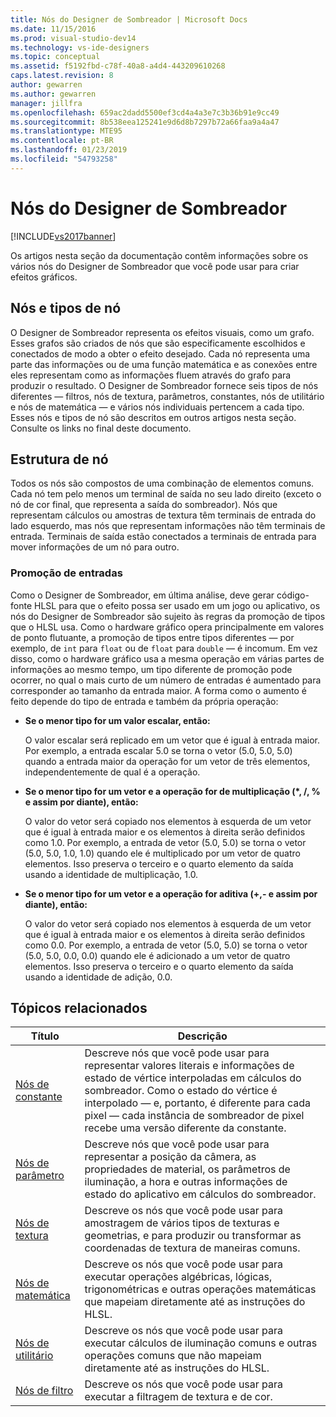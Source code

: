 ```yaml
---
title: Nós do Designer de Sombreador | Microsoft Docs
ms.date: 11/15/2016
ms.prod: visual-studio-dev14
ms.technology: vs-ide-designers
ms.topic: conceptual
ms.assetid: f5192fbd-c78f-40a8-a4d4-443209610268
caps.latest.revision: 8
author: gewarren
ms.author: gewarren
manager: jillfra
ms.openlocfilehash: 659ac2dadd5500ef3cd4a4a3e7c3b36b91e9cc49
ms.sourcegitcommit: 8b538eea125241e9d6d8b7297b72a66faa9a4a47
ms.translationtype: MTE95
ms.contentlocale: pt-BR
ms.lasthandoff: 01/23/2019
ms.locfileid: "54793258"
---
```

# <a name="shader-designer-nodes"></a>Nós do Designer de Sombreador
[!INCLUDE[vs2017banner](../includes/vs2017banner.md)]

Os artigos nesta seção da documentação contêm informações sobre os vários nós do Designer de Sombreador que você pode usar para criar efeitos gráficos.  
  
## <a name="nodes-and-node-types"></a>Nós e tipos de nó  
 O Designer de Sombreador representa os efeitos visuais, como um grafo. Esses grafos são criados de nós que são especificamente escolhidos e conectados de modo a obter o efeito desejado. Cada nó representa uma parte das informações ou de uma função matemática e as conexões entre eles representam como as informações fluem através do grafo para produzir o resultado. O Designer de Sombreador fornece seis tipos de nós diferentes — filtros, nós de textura, parâmetros, constantes, nós de utilitário e nós de matemática — e vários nós individuais pertencem a cada tipo. Esses nós e tipos de nó são descritos em outros artigos nesta seção. Consulte os links no final deste documento.  
  
## <a name="node-structure"></a>Estrutura de nó  
 Todos os nós são compostos de uma combinação de elementos comuns. Cada nó tem pelo menos um terminal de saída no seu lado direito (exceto o nó de cor final, que representa a saída do sombreador). Nós que representam cálculos ou amostras de textura têm terminais de entrada do lado esquerdo, mas nós que representam informações não têm terminais de entrada. Terminais de saída estão conectados a terminais de entrada para mover informações de um nó para outro.  
  
### <a name="promotion-of-inputs"></a>Promoção de entradas  
 Como o Designer de Sombreador, em última análise, deve gerar código-fonte HLSL para que o efeito possa ser usado em um jogo ou aplicativo, os nós do Designer de Sombreador são sujeito às regras da promoção de tipos que o HLSL usa. Como o hardware gráfico opera principalmente em valores de ponto flutuante, a promoção de tipos entre tipos diferentes — por exemplo, de `int` para `float` ou de `float` para `double` — é incomum. Em vez disso, como o hardware gráfico usa a mesma operação em várias partes de informações ao mesmo tempo, um tipo diferente de promoção pode ocorrer, no qual o mais curto de um número de entradas é aumentado para corresponder ao tamanho da entrada maior. A forma como o aumento é feito depende do tipo de entrada e também da própria operação:  
  
-   **Se o menor tipo for um valor escalar, então:**  
  
     O valor escalar será replicado em um vetor que é igual à entrada maior. Por exemplo, a entrada escalar 5.0 se torna o vetor (5.0, 5.0, 5.0) quando a entrada maior da operação for um vetor de três elementos, independentemente de qual é a operação.  
  
-   **Se o menor tipo for um vetor e a operação for de multiplicação (\*, /, % e assim por diante), então:**  
  
     O valor do vetor será copiado nos elementos à esquerda de um vetor que é igual à entrada maior e os elementos à direita serão definidos como 1.0. Por exemplo, a entrada de vetor (5.0, 5.0) se torna o vetor (5.0, 5.0, 1.0, 1.0) quando ele é multiplicado por um vetor de quatro elementos. Isso preserva o terceiro e o quarto elemento da saída usando a identidade de multiplicação, 1.0.  
  
-   **Se o menor tipo for um vetor e a operação for aditiva (+,- e assim por diante), então:**  
  
     O valor do vetor será copiado nos elementos à esquerda de um vetor que é igual à entrada maior e os elementos à direita serão definidos como 0.0. Por exemplo, a entrada de vetor (5.0, 5.0) se torna o vetor (5.0, 5.0, 0.0, 0.0) quando ele é adicionado a um vetor de quatro elementos. Isso preserva o terceiro e o quarto elemento da saída usando a identidade de adição, 0.0.  
  
## <a name="related-topics"></a>Tópicos relacionados  
  
|Título|Descrição|  
|-----------|-----------------|  
|[Nós de constante](../designers/constant-nodes.md)|Descreve nós que você pode usar para representar valores literais e informações de estado de vértice interpoladas em cálculos do sombreador. Como o estado do vértice é interpolado — e, portanto, é diferente para cada pixel — cada instância de sombreador de pixel recebe uma versão diferente da constante.|  
|[Nós de parâmetro](../designers/parameter-nodes.md)|Descreve nós que você pode usar para representar a posição da câmera, as propriedades de material, os parâmetros de iluminação, a hora e outras informações de estado do aplicativo em cálculos do sombreador.|  
|[Nós de textura](../designers/texture-nodes.md)|Descreve os nós que você pode usar para amostragem de vários tipos de texturas e geometrias, e para produzir ou transformar as coordenadas de textura de maneiras comuns.|  
|[Nós de matemática](../designers/math-nodes.md)|Descreve os nós que você pode usar para executar operações algébricas, lógicas, trigonométricas e outras operações matemáticas que mapeiam diretamente até as instruções do HLSL.|  
|[Nós de utilitário](../designers/utility-nodes.md)|Descreve os nós que você pode usar para executar cálculos de iluminação comuns e outras operações comuns que não mapeiam diretamente até as instruções do HLSL.|  
|[Nós de filtro](../designers/filter-nodes.md)|Descreve os nós que você pode usar para executar a filtragem de textura e de cor.|
